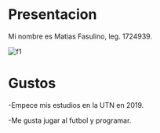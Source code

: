 # Presentacion

Mi nombre es Matias Fasulino,  leg. 1724939.

![f1](https://user-images.githubusercontent.com/82040678/113727510-90fd9f00-96cb-11eb-91b1-2eb62135c75a.png)

# Gustos 

-Empece mis estudios en la UTN en 2019.

-Me gusta jugar al futbol y programar.
